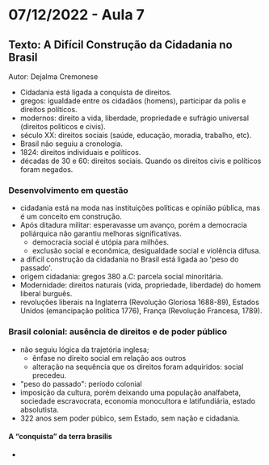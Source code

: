 # 07/12/2022 - Aula 7

## Texto: A Difícil Construção da Cidadania no Brasil
Autor: Dejalma Cremonese

- Cidadania está ligada a conquista de direitos.
 - gregos: igualdade entre os cidadãos (homens), participar da polis e direitos políticos.
 - modernos: direito a vida, liberdade, propriedade e sufrágio universal (direitos políticos e civis).
 - século XX: direitos sociais (saúde, educação, moradia, trabalho, etc).
- Brasil não seguiu a cronologia. 
 - 1824: direitos individuais e políticos.
 - décadas de 30 e 60: direitos sociais. Quando os direitos civis e políticos foram negados.

### Desenvolvimento em questão
- cidadania está na moda nas instituições políticas e opinião pública, mas é um conceito em construção.
- Após ditadura militar: esperavasse um avanço, porém a democracia poliárquica não garantiu melhoras significativas.
  - democracia social é utópia para milhões.
  - exclusão social e econômica, desigualdade social e violência difusa.
- a dificil construção da cidadania no Brasil está ligada ao 'peso do passado'.
- origem cidadania: gregos 380 a.C: parcela social minoritária.
- Modernidade: direitos naturais (vida, propriedade, liberdade) do homem liberal burguês.
- revoluções liberais na Inglaterra (Revolução Gloriosa 1688-89), Estados Unidos (emancipação
política 1776), França (Revolução Francesa, 1789).

### Brasil colonial: ausência de direitos e de poder público
- não seguiu lógica da trajetória inglesa;
  - ênfase no direito social em relação aos outros
  - alteração na sequência que os direitos foram adquiridos: social precedeu.
- "peso do passado": período colonial
- imposição da cultura, porém deixando uma população analfabeta, sociedade escravocrata, economia monocultora e latifundiária, estado absolutista.
- 322 anos sem poder púbico, sem Estado, sem nação e cidadania.

#### A “conquista” da terra brasilis
-